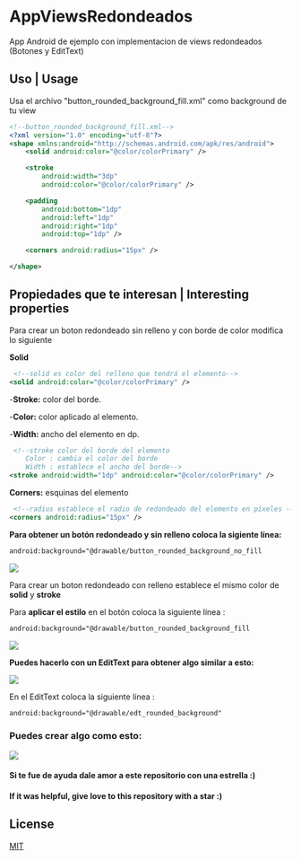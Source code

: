 # AppViewsRedondeados

App Android de ejemplo con implementacion de views redondeados (Botones y EditText)


## Uso | Usage 
Usa el archivo "button_rounded_background_fill.xml" como background de tu view 
```xml
<!--button_rounded_background_fill.xml-->
<?xml version="1.0" encoding="utf-8"?>
<shape xmlns:android="http://schemas.android.com/apk/res/android">
    <solid android:color="@color/colorPrimary" />

    <stroke
        android:width="3dp"
        android:color="@color/colorPrimary" />

    <padding
        android:bottom="1dp"
        android:left="1dp"
        android:right="1dp"
        android:top="1dp" />

    <corners android:radius="15px" />

</shape>
```

## Propiedades que te interesan | Interesting properties
Para crear un boton redondeado sin relleno y con borde de color modifica lo siguiente

**Solid**
```xml
 <!--solid es color del relleno que tendrá el elemento-->
<solid android:color="@color/colorPrimary" />
```
-**Stroke:** color del borde.  

-**Color:** color aplicado al elemento.  

-**Width:** ancho del elemento en dp.  

```xml
 <!--stroke color del borde del elemento
    Color : cambia el color del borde
    Width : establece el ancho del borde-->
<stroke android:width="1dp" android:color="@color/colorPrimary" />
```

**Corners:** esquinas del elemento
```xml
 <!--radius establece el radio de redondeado del elemento en píxeles -->
<corners android:radius="15px" />
```

**Para obtener un botón redondeado y sin relleno coloca la sigiente línea:**

```xml
android:background="@drawable/button_rounded_background_no_fill
```
 
![](https://i.imgur.com/JwT9ggY.jpg)

Para crear un boton redondeado con relleno establece el mismo color de **solid** y **stroke**

Para **aplicar el estilo** en el botón coloca la siguiente línea :

```xml
android:background="@drawable/button_rounded_background_fill
```
![](https://i.imgur.com/oiFWLyK.jpg)  


**Puedes hacerlo con un EditText para obtener algo similar a esto:**  

![](https://i.imgur.com/v7p7TVt.jpg)

En el EditText coloca la siguiente línea :
```xml
android:background="@drawable/edt_rounded_background"
```



### Puedes crear algo como esto:

![](https://i.imgur.com/CD3JRDW.jpg)

#### Si te fue de ayuda dale amor a este repositorio con una estrella :)
#### If it was helpful, give love to this repository with a star :)

## License
[MIT](https://choosealicense.com/licenses/mit/)
